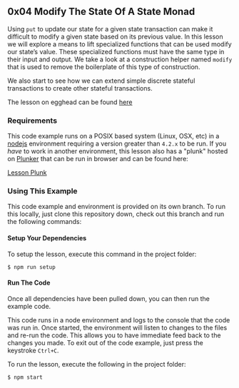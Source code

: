 ## 0x04 Modify The State Of A State Monad

Using `put` to update our state for a given state transaction can make it
difficult to modify a given state based on its previous value. In this
lesson we will explore a means to lift specialized functions that can be
used modify our state’s value. These specialized functions must have the
same type in their input and output. We take a look at a construction helper
named `modify` that is used to remove the boilerplate of this type of construction.

We also start to see how we can extend simple discrete stateful transactions to
create other stateful transactions.

The lesson on egghead can be found [here][5]

### Requirements
This code example runs on a POSIX based system (Linux, OSX, etc) in a
[nodejs][2] environment requiring a version greater than `4.2.x` to be run. If
you *have* to work in another environment, this lesson also has a "plunk"
hosted on [Plunker][3] that can be run in browser and can be found here:

[Lesson Plunk][4]

### Using This Example
This code example and environment is provided on its own branch. To run this
locally, just clone this repository down, check out this branch and run the
following commands:

#### Setup Your Dependencies
To setup the lesson, execute this command in the project folder:

```
$ npm run setup
```

#### Run The Code
Once all dependencies have been pulled down, you can then run the example code.

This code runs in a node environment and logs to the console that the code was
run in. Once started, the environment will listen to changes to the files and
re-run the code. This allows you to have immediate feed back to the changes
you made. To exit out of the code example, just press the keystroke `Ctrl+C`.

To run the lesson, execute the following in the project folder:

```
$ npm start
```

[1]: https://egghead.io/instructors/ian-hofmann-hicks
[2]: https://nodejs.org/
[3]: https://plnkr.co/

[4]: https://embed.plnkr.co/github/eggheadio-projects/getting-to-know-the-state-monad-in-javascript/0x04-modify-state/plnkr?show=script.js,preview
[5]: https://egghead.io/lessons/egghead-modify-the-state-of-a-state-monad
